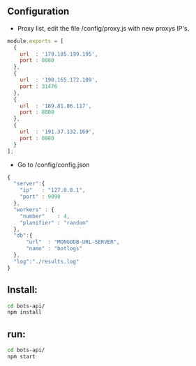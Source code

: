 ## Configuration
- Proxy list, edit the file /config/proxy.js with new proxys IP's.

```js
module.exports = [
  {
    url  : '179.185.199.195',
    port : 8080
  },
  {
    url  : '190.165.172.109',
    port : 31476
  },
  {
    url  : '189.81.86.117',
    port : 8080
  },
  {
    url  : '191.37.132.169',
    port : 8080
  }
];
```
- Go to /config/config.json

```js
{
  "server":{
    "ip"   : "127.0.0.1",
    "port" : 9090
  },
  "workers" : {
    "number"    : 4,
    "planifier" : "random"
  },
  "db":{
      "url"  : "MONGODB-URL-SERVER",
      "name" : "botlogs"    
  },
  "log":"./results.log"
}

```

## Install:
```sh
cd bots-api/
npm install
```

## run:
```sh
cd bots-api/
npm start
```

